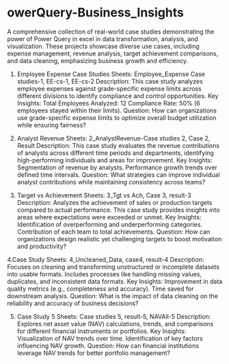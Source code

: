 # owerQuery-Business_Insights
A comprehensive collection of real-world case studies demonstrating the power of Power Query in excel  in data transformation, analysis, and visualization. These projects showcase diverse use cases, including expense management, revenue analysis, target achievement comparisons, and data cleaning, emphasizing business growth and efficiency.

1. Employee Expense Case Studies
Sheets: Employee_Expense Case studies-1, EE-cs-1, EE-cs-2
Description:
This case study analyzes employee expenses against grade-specific expense limits across different divisions to identify compliance and control opportunities.
Key Insights:
Total Employees Analyzed: 12
Compliance Rate: 50% (6 employees stayed within their limits).
Question:
How can organizations use grade-specific expense limits to optimize overall budget utilization while ensuring fairness?

2. Analyst Revenue
Sheets: 2_AnalystRevenue-Case studies 2, Case 2, Result
Description:
This case study evaluates the revenue contributions of analysts across different time periods and departments, identifying high-performing individuals and areas for improvement.
Key Insights:
Segmentation of revenue by analysts.
Performance growth trends over defined time intervals.
Question:
What strategies can improve individual analyst contributions while maintaining consistency across teams?

3. Target vs Achievement
Sheets: 3_Tgt vs Ach, Case 3, result-3
Description:
Analyzes the achievement of sales or production targets compared to actual performance. This case study provides insights into areas where expectations were exceeded or unmet.
Key Insights:
Identification of overperforming and underperforming categories.
Contribution of each team to total achievements.
Question:
How can organizations design realistic yet challenging targets to boost motivation and productivity?

4.Case Study
Sheets: 4_Uncleaned_Data, case4, result-4
Description:
Focuses on cleaning and transforming unstructured or incomplete datasets into usable formats. Includes processes like handling missing values, duplicates, and inconsistent data formats.
Key Insights:
Improvement in data quality metrics (e.g., completeness and accuracy).
Time saved for downstream analysis.
Question:
What is the impact of data cleaning on the reliability and accuracy of business decisions?

5. Case Study 5
Sheets: Case studies 5, result-5, NAVAll-5
Description:
Explores net asset value (NAV) calculations, trends, and comparisons for different financial instruments or portfolios.
Key Insights:
Visualization of NAV trends over time.
Identification of key factors influencing NAV growth.
Question:
How can financial institutions leverage NAV trends for better portfolio management?


